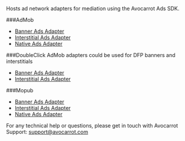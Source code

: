 Hosts ad network adapters for mediation using the Avocarrot Ads SDK. 

###AdMob
* [Banner Ads Adapter](avocarrot-admob-banner/README.md)
* [Interstitial Ads Adapter](avocarrot-admob-interstitial/README.md)
* [Native Ads Adapter](avocarrot-admob-nativead/README.md)

###DoubleClick
AdMob adapters could be used for DFP banners and interstitials

* [Banner Ads Adapter](avocarrot-admob-banner/README.md)
* [Interstitial Ads Adapter](avocarrot-admob-interstitial/README.md)

###Mopub
* [Banner Ads Adapter](avocarrot-mopub-banner/README.md)
* [Interstitial Ads Adapter](avocarrot-mopub-interstitial/README.md)
* [Native Ads Adapter](avocarrot-mopub-nativead/README.md)

For any technical help or questions, please get in touch with Avocarrot Support: [support@avocarrot.com](mailto:support@avocarrot.com)
